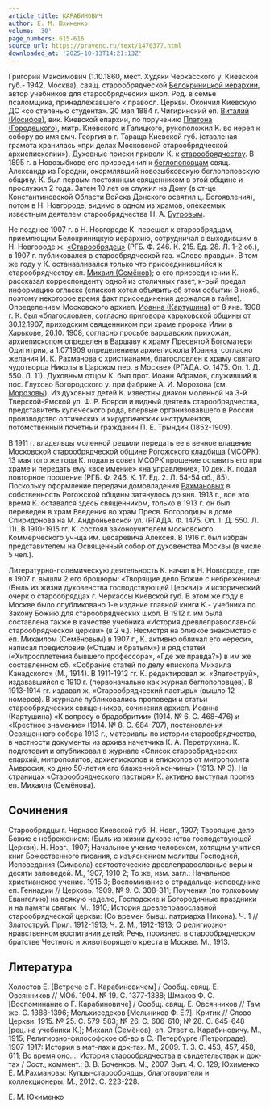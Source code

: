 ```yaml
---
article_title: КАРАБИНОВИЧ
author: Е. М. Юхименко
volume: '30'
page_numbers: 615-616
source_url: https://pravenc.ru/text/1470377.html
downloaded_at: '2025-10-13T14:21:13Z'
---
```


Григорий Максимович (1.10.1860, мест. Худяки Черкасского у. Киевской губ.- 1942, Москва), свящ. старообрядческой [Белокриницкой иерархии](<https://pravenc.ru/text/БЕЛОКРИНИЦКАЯ ИЕРАРХИЯ.html>), автор учебников для старообрядческих школ. Род. в семье псаломщика, принадлежавшего к правосл. Церкви. Окончил Киевскую ДС «со степенью студента». 20 мая 1884 г. Чигиринский еп. [Виталий (Иосифов)](<https://pravenc.ru/text/Виталий (Иосифов).html>), вик. Киевской епархии, по поручению [Платона (Городецкого)](https://pravenc.ru/text/Платон.html), митр. Киевского и Галицкого, рукоположил К. во иерея к собору во имя вмч. Георгия в г. Тараща Киевской губ. (ставленая грамота хранилась «при делах Московской старообрядческой архиепископии»). Духовные поиски привели К. к [старообрядчеству](https://pravenc.ru/text/старообрядчество.html). В 1895 г. в Новозыбкове его присоединил к [беглопоповцам](https://pravenc.ru/text/беглопоповцы.html) свящ. Александр из Городни, окормлявший новозыбковскую беглопоповскую общину. К. был первым постоянным священником в этой общине и прослужил 2 года. Затем 10 лет он служил на Дону (в ст-це Константиновской Области Войска Донского освятил ц. Богоявления), потом в Н. Новгороде, видимо в одном из храмов, опекаемых известным деятелем старообрядчества Н. А. [Бугровым](https://pravenc.ru/text/Бугровым.html).

Не позднее 1907 г. в Н. Новгороде К. перешел к старообрядцам, приемлющим Белокриницкую иерархию, сотрудничал с выходившим в Н. Новгороде ж. [«Старообрядец»](<https://pravenc.ru/text/ Старообрядец .html>) (РГБ. Ф. 246. К. 215. Ед. 28. Л. 1-2 об.), в 1907 г. публиковался в старообрядческой газ. «Слово правды». В том же году у К. останавливался только что присоединившийся к старообрядчеству еп. [Михаил (Семёнов)](<https://pravenc.ru/text/Михаил (Семёнов).html>); о его присоединении К. рассказал корреспонденту одной из столичных газет, к-рый предал информацию огласке (епископ хотел объявить об этом событии 8 нояб., поэтому некоторое время факт присоединения держался в тайне). Определением Московского архиеп. [Иоанна (Картушина)](<https://pravenc.ru/text/Иоанна (Картушина).html>) от 8 янв. 1908 г. К. был «благословлен, согласно приговора харьковской общины от 30.12.1907, приходским священником при храме пророка Илии в Харькове, 26.10. 1908, согласно просьбе варшавских прихожан, архиепископом определен в Варшаву к храму Пресвятой Богоматери Одигитрии, а 1.07.1909 определением архиепископа Иоанна, согласно желания И. К. Рахманова с христианами, благословлен к храму святаго чудотворца Николы в Царском пер. в Москве» (РГАДА. Ф. 1475. Оп. 1. Д. 550. Л. 11). Духовным отцом К. был прот. Иоанн Абрамов, служивший в пос. Глухово Богородского у. при фабрике А. И. Морозова (см. [Морозовы](https://pravenc.ru/text/Морозовы.html)). Из духовных детей К. известны диакон моленной на 3-й Тверской-Ямской ул. Ф. Р. Бояров и видный деятель старообрядчества, представитель купеческого рода, впервые организовавшего в России производство оптических и хирургических инструментов, потомственный почетный гражданин П. Е. Трындин (1852-1909).

В 1911 г. владельцы моленной решили передать ее в вечное владение Московской старообрядческой общине [Рогожского кладбища](<https://pravenc.ru/text/Рогожское кладбище.html>) (МСОРК). 13 мая того же года К. подал в совет МСОРК прошение оставить его при храме и передать ему «все имение» «на управление», 10 дек. К. подал повторное прошение (РГБ. Ф. 246. К. 17. Ед. 2. Л. 54-54 об., 85). Поскольку оформление передачи домовладения [Рахмановых](https://pravenc.ru/text/Рахмановых.html) в собственность Рогожской общины затянулось до янв. 1913 г., все это время К. оставался здесь священником, только в 1913 г. он был переведен в храм Введения во храм Пресв. Богородицы в доме Спиридонова на М. Андроньевской ул. (РГАДА. Ф. 1475. Оп. 1. Д. 550. Л. 11). В 1910-1915 гг. К. состоял законоучителем московского Коммерческого уч-ща им. цесаревича Алексея. В 1916 г. был избран представителем на Освященный собор от духовенства Москвы (в числе 5 чел.).

Литературно-полемическую деятельность К. начал в Н. Новгороде, где в 1907 г. вышли 2 его брошюры: «Творящие дело Божие с небрежением: (Быль из жизни духовенства господствующей Церкви)» и исторический очерк о старообрядцах г. Черкассы Киевской губ. В этом же году в Москве было опубликовано 1-е издание главной книги К.- учебника по Закону Божию для старообрядческих школ. В 1912 г. им была составлена также в качестве учебника «История древлеправославной старообрядческой церкви» (в 2 ч.). Несмотря на близкое знакомство с еп. Михаилом (Семёновым) в 1907 г., К. активно обличал его «ереси», написал предисловие («Отцам и братьям») и ряд статей («Хитросплетения бывшего профессора», «Где же правда?») в им же составленном сб. «Собрание статей по делу епископа Михаила Канадского» (М., 1914). В 1911-1912 гг. К. редактировал ж. «Златоструй», издававшийся с 1910 г. (первоначально как журнал беглопоповцев). В 1913-1914 гг. издавал ж. «Старообрядческий пастырь» (вышло 12 номеров). В журнале публиковались проповеди и статьи старообрядческих священников, сочинения архиеп. Иоанна (Картушина) «К вопросу о брадобритии» (1914. № 6. С. 468-476) и «Крестное знамение» (1914. № 8. С. 684-707), постановления Освященного собора 1913 г., материалы по истории старообрядчества, в частности документы из архива начетчика К. А. Перетрухина. К. подготовил и опубликовал в журнале «Список старообрядческих епархий, митрополитов, архиепископов и епископов от митрополита Амвросия, ко дню 50-летия его блаженной кончины» (1913. № 3). На страницах «Старообрядческого пастыря» К. активно выступал против еп. Михаила (Семёнова).

## Сочинения

Старообрядцы г. Черкасс Киевской губ. Н. Новг., 1907; Творящие дело Божие с небрежением: (Быль из жизни духовенства господствующей Церкви). Н. Новг., 1907; Начальное учение человеком, хотящим учитися книг Божественного писания, с изъяснением молитвы Господней, Исповедания (Символа) святоотеческие древлеправославные веры и десяти заповедей. М., 1907, 1910 2; То же, изм. загл.: Начальное христианское учение. 1915 3; Воспоминание о страдальце-исповеднике еп. Геннадии // Церковь. 1909. № 9. С. 308-311; Поучения (по толковому Евангелию) на всякую неделю, Господские и Богородичные праздники и на памяти святых. М., 1910; История древлеправославной старообрядческой церкви: (Со времен бывш. патриарха Никона). Ч. 1 // Златоструй. Прил. 1912-1913; Ч. 2. М., 1912-1913; О религиозно-нравственном воспитании детей: Речь, произнес. в старообрядческом братстве Честного и животворящего креста в Москве. М., 1913.

## Литература

Холостов Е. [Встреча с Г. Карабиновичем] / Сообщ. свящ. Е. Овсянников // МОб. 1904. № 19. С. 1377-1388; Шмаков Ф. С. [Воспоминание о Г. Карабиновиче] / Сообщ. свящ. Е. Овсянников // Там же. С. 1388-1396; Мельхиседеков [Мельников Ф. Е.?]. Критик // Слово Церкви. 1915. № 25. С. 579-583; № 26. С. 606-610; № 28. С. 645-648 [рец. на учебники К.]; Михаил (Семёнов), еп. Ответ о. Карабиновичу. М., 1915; Религиозно-философское об-во в С.-Петербурге (Петрограде), 1907-1917: История в мат-лах и док-тах. М., 2009. Т. 3. С. 453, 457, 458, 611; Во время оно…: История старообрядчества в свидетельствах и док-тах / Сост., коммент.: В. В. Боченков. М., 2007. Вып. 4. С. 129; Юхименко Е. М.Рахмановы: Купцы-старообрядцы, благотворители и коллекционеры. М., 2012. С. 223-228.

Е. М. Юхименко
